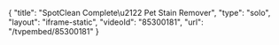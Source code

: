 {
    "title": "SpotClean Complete\u2122 Pet Stain Remover",
    "type": "solo",
    "layout": "iframe-static",
    "videoId": "85300181",
    "url": "\/tvpembed\/85300181"
}